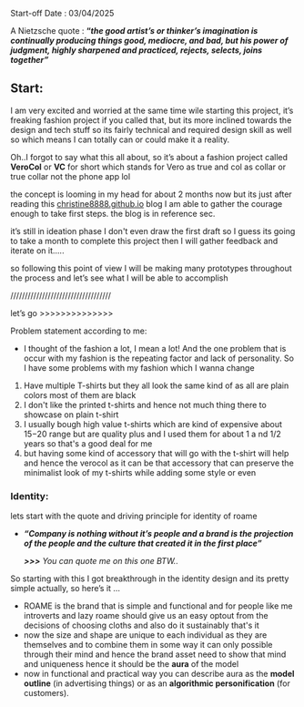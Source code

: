Start-off Date : 03/04/2025

A Nietzsche quote : **“*the good artist’s or thinker’s imagination is continually producing things good, mediocre, and bad, but his power of judgment, highly sharpened and practiced, rejects, selects, joins together”***

## Start:

I am very excited and worried at the same time wile starting this project, it’s freaking fashion project if you called that, but its more inclined towards the design and tech stuff so its fairly technical and required design skill as well so which means I can totally can or could make it a reality.

Oh..I forgot to say what this all about, so it’s about a fashion project called **VeroCol** or **VC** for short which stands for Vero as true and col as collar or true collar not the phone app lol

the concept is looming in my head for about 2 months now but its just after reading this [christine8888.github.io](https://www.notion.so/1cccd63e7ce980899669c8a4d9d5c18b?pvs=21) blog I am able to gather the courage enough to take first steps. the blog is in reference sec.

it’s still in ideation phase I don't even draw the first draft so I guess its going to take a month to complete this project then I will gather feedback and iterate on it…..

>>>>>>

so following this point of view I will be making many prototypes throughout the process and let’s see what I will be able to accomplish

///////////////////////////////////

let’s go >>>>>>>>>>>>>>

Problem statement according to me:

- I thought of the fashion a lot, I mean a lot! And the one problem that is occur with my fashion is the repeating factor and lack of personality. So I have some problems with my fashion which I wanna change
1. Have multiple T-shirts but they all look the same kind of as all are plain colors most of them are black 
2. I don't like the printed t-shirts and hence not much thing there to showcase on plain t-shirt
3. I usually bough high value t-shirts which are kind of expensive about $15-$20 range but are quality plus and I used them for about 1 a  nd 1/2 years so that's a good deal for me
4. but having some kind of accessory that will go with the t-shirt will help and hence the verocol as it can be that accessory that can preserve the minimalist look of my t-shirts while adding some style or even 

### Identity:

lets start with the quote and driving principle for identity of roame

- ***“Company is nothing without it’s people and a brand is the projection of the people and the culture that created it in the first place”***

   ***>>>** You can quote me on this one BTW..*

So starting with this I got breakthrough in the identity design and its pretty simple actually, so here’s it …

- ROAME is the brand that is simple and functional and for people like me introverts and lazy roame should give us an easy optout from the decisions of choosing cloths and also do it sustainably that's it
- now the size and shape are unique to each individual as they are themselves and to combine them in some way it can only possible through their mind and hence the brand asset need to show that mind and uniqueness hence it should be the **aura** of the model
- now in functional and practical way you can describe aura as the **model outline** (in advertising things) or as an **algorithmic personification** (for customers).